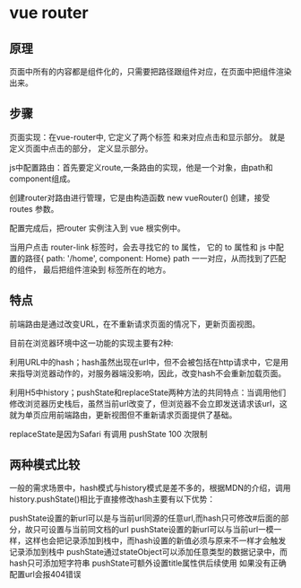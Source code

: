 # vue router

## 原理

页面中所有的内容都是组件化的，只需要把路径跟组件对应，在页面中把组件渲染出来。

## 步骤

页面实现：在vue-router中, 它定义了两个标签 和来对应点击和显示部分。 就是定义页面中点击的部分， 定义显示部分。

js中配置路由：首先要定义route,一条路由的实现，他是一个对象，由path和component组成。

创建router对路由进行管理，它是由构造函数 new vueRouter() 创建，接受routes 参数。

配置完成后，把router 实例注入到 vue 根实例中。

当用户点击 router-link 标签时，会去寻找它的 to 属性， 它的 to 属性和 js 中配置的路径{ path: '/home', component: Home}  path 一一对应，从而找到了匹配的组件， 最后把组件渲染到  标签所在的地方。

## 特点

前端路由是通过改变URL，在不重新请求页面的情况下，更新页面视图。

目前在浏览器环境中这一功能的实现主要有2种:

利用URL中的hash；hash虽然出现在url中，但不会被包括在http请求中，它是用来指导浏览器动作的，对服务器端没影响，因此，改变hash不会重新加载页面。

利用H5中history；pushState和replaceState两种方法的共同特点：当调用他们修改浏览器历史栈后，虽然当前url改变了，但浏览器不会立即发送请求该url，这就为单页应用前端路由，更新视图但不重新请求页面提供了基础。

replaceState是因为Safari 有调用 pushState 100 次限制

## 两种模式比较

一般的需求场景中，hash模式与history模式是差不多的，根据MDN的介绍，调用history.pushState()相比于直接修改hash主要有以下优势：

pushState设置的新url可以是与当前url同源的任意url,而hash只可修改#后面的部分，故只可设置与当前同文档的url
pushState设置的新url可以与当前url一模一样，这样也会把记录添加到栈中，而hash设置的新值必须与原来不一样才会触发记录添加到栈中
pushState通过stateObject可以添加任意类型的数据记录中，而hash只可添加短字符串
pushState可额外设置title属性供后续使用
如果没有正确配置url会报404错误
